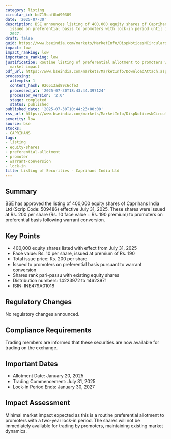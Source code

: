 ```yaml
---
category: listing
circular_id: bd715caf0bd90309
date: '2025-07-30'
description: BSE announces listing of 400,000 equity shares of Caprihans India Ltd
  issued on preferential basis to promoters with lock-in period until January 30,
  2027.
draft: false
guid: https://www.bseindia.com/markets/MarketInfo/DispNoticesNCirculars.aspx?Noticeid={696B7F76-2013-45E2-91A7-076113D78BB3}&noticeno=20250730-12&dt=07/30/2025&icount=12&totcount=59&flag=0
impact: low
impact_ranking: low
importance_ranking: low
justification: Routine listing of preferential allotment to promoters with limited
  market impact
pdf_url: https://www.bseindia.com/markets/MarketInfo/DownloadAttach.aspx?id=20250730-12&attachedId=
processing:
  attempts: 1
  content_hash: 926513ad89c6cfe3
  processed_at: '2025-07-30T18:43:44.397124'
  processor_version: '2.0'
  stage: completed
  status: published
published_date: '2025-07-30T10:44:23+00:00'
rss_url: https://www.bseindia.com/markets/MarketInfo/DispNoticesNCirculars.aspx?Noticeid={696B7F76-2013-45E2-91A7-076113D78BB3}&noticeno=20250730-12&dt=07/30/2025&icount=12&totcount=59&flag=0
severity: low
source: bse
stocks:
- CAPRIHANS
tags:
- listing
- equity-shares
- preferential-allotment
- promoter
- warrant-conversion
- lock-in
title: Listing of Securities - Caprihans India Ltd
---
```


## Summary

BSE has approved the listing of 400,000 equity shares of Caprihans India Ltd (Scrip Code: 509486) effective July 31, 2025. These shares were issued at Rs. 200 per share (Rs. 10 face value + Rs. 190 premium) to promoters on preferential basis following warrant conversion.

## Key Points

- 400,000 equity shares listed with effect from July 31, 2025
- Face value: Rs. 10 per share, issued at premium of Rs. 190
- Total issue price: Rs. 200 per share
- Issued to promoters on preferential basis pursuant to warrant conversion
- Shares rank pari-passu with existing equity shares
- Distribution numbers: 14223972 to 14623971
- ISIN: INE479A01018

## Regulatory Changes

No regulatory changes announced.

## Compliance Requirements

Trading members are informed that these securities are now available for trading on the exchange.

## Important Dates

- Allotment Date: January 20, 2025
- Trading Commencement: July 31, 2025
- Lock-in Period Ends: January 30, 2027

## Impact Assessment

Minimal market impact expected as this is a routine preferential allotment to promoters with a two-year lock-in period. The shares will not be immediately available for trading by promoters, maintaining existing market dynamics.